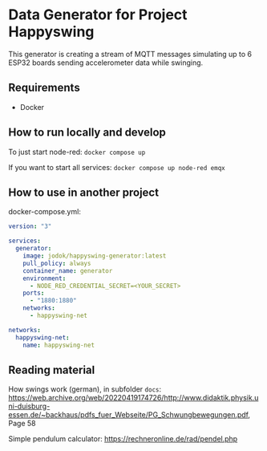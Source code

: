 # Data Generator for Project Happyswing

This generator is creating a stream of MQTT messages simulating up to 6 ESP32
boards sending accelerometer data while swinging.

## Requirements

- Docker

## How to run locally and develop

To just start node-red: `docker compose up`

If you want to start all services: `docker compose up node-red emqx`

## How to use in another project

docker-compose.yml:

```yaml
version: "3"

services:
  generator:
    image: jodok/happyswing-generator:latest
    pull_policy: always
    container_name: generator
    environment:
      - NODE_RED_CREDENTIAL_SECRET=<YOUR_SECRET>
    ports:
      - "1880:1880"
    networks:
      - happyswing-net

networks:
  happyswing-net:
    name: happyswing-net
```

## Reading material

How swings work (german), in subfolder `docs`: <https://web.archive.org/web/20220419174726/http://www.didaktik.physik.uni-duisburg-essen.de/~backhaus/pdfs_fuer_Webseite/PG_Schwungbewegungen.pdf>, Page 58

Simple pendulum calculator: <https://rechneronline.de/rad/pendel.php>
